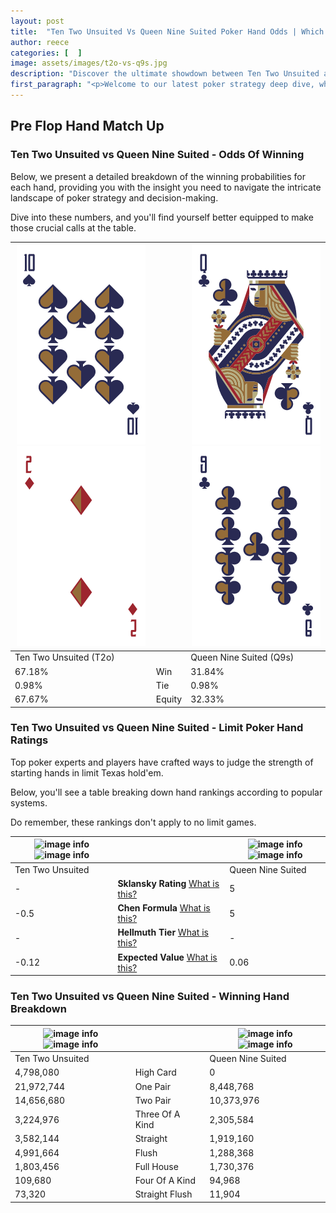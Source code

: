 ```yaml
---
layout: post
title:  "Ten Two Unsuited Vs Queen Nine Suited Poker Hand Odds | Which Is The Better Hand In Poker? A Complete Guide"
author: reece
categories: [  ]
image: assets/images/t2o-vs-q9s.jpg
description: "Discover the ultimate showdown between Ten Two Unsuited and Queen Nine Suited in poker! Uncover the odds, strategies, and scenarios where one hand triumphs over the other. Get ready to up your poker game with this thrilling analysis."
first_paragraph: "<p>Welcome to our latest poker strategy deep dive, where we're pitting two distinct hands against each other in a high-stakes showdown: Ten Two Unsuited vs Queen Nine Suited.</p><p>In the dynamic world of poker, every decision counts, and knowing which hand holds the upper hand is key to your success at the table.</p><p>In this article, we'll dissect these two hands, explore the scenarios where one dominates the other, and equip you with the knowledge to make strategic choices that can tip the odds in your favor.</p><p>Get ready to unravel the intriguing dynamics of these poker hands and elevate your game to new heights.</p>"
---
```




[comment]: # (sp0)

## Pre Flop Hand Match Up

<div class="table hand-ratings" markdown="1"> 



### Ten Two Unsuited vs Queen Nine Suited - Odds Of Winning

Below, we present a detailed breakdown of the winning probabilities for each hand, providing you with the insight you need to navigate the intricate landscape of poker strategy and decision-making. 

Dive into these numbers, and you'll find yourself better equipped to make those crucial calls at the table.


    
| ![image info](assets/images/hand1/t.png) ![image info](assets/images/hand1/2o.png) |  | ![image info](assets/images/hand2/q.png) ![image info](assets/images/hand2/9.png) |
| -------- | -------- | -------- |
| Ten Two Unsuited (T2o) |  | Queen Nine Suited (Q9s) |
| 67.18% | Win | 31.84% |
| 0.98% | Tie | 0.98% |
| 67.67% | Equity | 32.33% |




[comment]: # (sp1)



### Ten Two Unsuited vs Queen Nine Suited - Limit Poker Hand Ratings

Top poker experts and players have crafted ways to judge the strength of starting hands in limit Texas hold'em. 

Below, you'll see a table breaking down hand rankings according to popular systems. 

Do remember, these rankings don't apply to no limit games.


    
| ![image info](https://www.riverpairs.com/assets/images/hand1/t.png) ![image info](https://www.riverpairs.com/assets/images/hand1/2o.png) |  | ![image info](https://www.riverpairs.com/assets/images/hand2/q.png) ![image info](https://www.riverpairs.com/assets/images/hand2/9.png) |
| -------- | -------- | -------- |
| Ten Two Unsuited |  | Queen Nine Suited |
| - | **Sklansky Rating** [What is this?](/sklansky-rating-explained) | 5 |
| -0.5 | **Chen Formula** [What is this?](/chen-formula-explained) | 5 |
| - | **Hellmuth Tier** [What is this?](/Hellmuth-tier-explained) | - |
| -0.12 | **Expected Value** [What is this?](/expected-value-explained) | 0.06 |




[comment]: # (sp2)



### Ten Two Unsuited vs Queen Nine Suited - Winning Hand Breakdown


    
| ![image info](https://www.riverpairs.com/assets/images/hand1/t.png) ![image info](https://www.riverpairs.com/assets/images/hand1/2o.png) |  | ![image info](https://www.riverpairs.com/assets/images/hand2/q.png) ![image info](https://www.riverpairs.com/assets/images/hand2/9.png) |
| -------- | -------- | -------- |
| Ten Two Unsuited |  | Queen Nine Suited |
| 4,798,080 | High Card | 0 |
| 21,972,744 | One Pair | 8,448,768 |
| 14,656,680 | Two Pair | 10,373,976 |
| 3,224,976 | Three Of A Kind | 2,305,584 |
| 3,582,144 | Straight | 1,919,160 |
| 4,991,664 | Flush | 1,288,368 |
| 1,803,456 | Full House | 1,730,376 |
| 109,680 | Four Of A Kind | 94,968 |
| 73,320 | Straight Flush | 11,904 |




[comment]: # (sp3)



</div>

[comment]: # (sp4)



[comment]: # (sp5)

